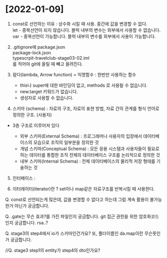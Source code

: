 # [2022-01-09]

1. const로 선언하는 이유 : 상수화 시킬 때 사용. 중간에 값을 변경할 수 없다.   
    let - 중복선언이 되지 않습니다. 블럭 내부의 변수는 외부에서 사용할 수 없습니다.   
    var - 중복선언이 가능합니다. 블럭 내부의 변수를 외부에서 사용이 가능합니다.   

2. .gitignore에 package.json   
    package-lock.json   
    typescrpit-travelclub-stage03-02.iml   
    를 적어야 git에 올릴 때 빼고 올려진다.   

3. 람다(lambda, Arrow function) = 익명함수 : 한번만 사용하는 함수 
    - this나 super에 대한 바인딩이 없고, methods 로 사용될 수 없습니다.
    - new.target 키워드가 없습니다.
    - 생성자로 사용할 수 없습니다.

4. 스키마 (schema) : 자료의 구조, 자료의 표현 방법, 자료 간의 관계를 형식 언어로 정의한 구조. (사용자)
- 3층 구조로 이루어져 있다

    - 외부 스키마(External Schema) : 프로그래머나 사용자의 입장에서 데이터베이스의 모습으로 조직의 일부분을 정의한 것
    - 개념 스키마(Conceptual Schema) : 모든 응용 시스템과 사용자들이 필요로하는 데이터를 통합한 조직 전체의 데이터베이스 구조를 논리적으로 정의한 것
    - 내부 스키마(Internal Schema) : 전체 데이터베이스의 물리적 저장 형태를 기술하는 것
     
5. 인터페이스 : 

6. 이터레이터(iterator)란 ? set이나 map같은 자료구조를 반복시킬 때 사용한다.

Q. const로 선언되는게 많은데, 값을 변경할 수 없다고 하는데 그럼 계속 활용이 불가능한거 아닌가 궁금합니다.

Q. .gate는 무슨 효과?를 가진 파일인지 궁금합니다. git 접근 권한을 위한 암호화코드인지 궁금합니다. rsa..?

Q. stage3의 step4에서 io가 스키마인건가요? 또, 폴더이름인 da.map이란 무슨뜻인가 궁금합니다.

//Q. stage3 step1의 entity가 step4의 dto인가요?

